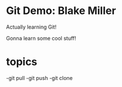 # Git Demo: Blake Miller

Actually learning Git!

Gonna learn some cool stuff!

# topics
-git pull
-git push
-git clone